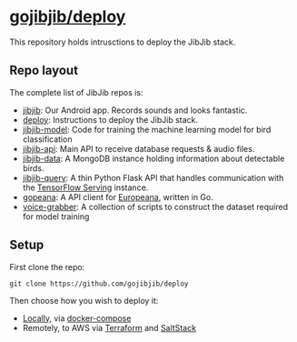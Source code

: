 # [gojibjib/deploy](https://github.com/gojibjib/deploy)

This repository holds intrusctions to deploy the JibJib stack.

## Repo layout
The complete list of JibJib repos is:

- [jibjib](https://github.com/gojibjib/jibjib): Our Android app. Records sounds and looks fantastic.
- [deploy](https://github.com/gojibjib/deploy): Instructions to deploy the JibJib stack.
- [jibjib-model](https://github.com/gojibjib/jibjib-model): Code for training the machine learning model for bird classification
- [jibjib-api](https://github.com/gojibjib/jibjib-api): Main API to receive database requests & audio files.
- [jibjib-data](https://github.com/gojibjib/jibjib-data): A MongoDB instance holding information about detectable birds.
- [jibjib-query](https://github.com/gojibjib/jibjib-query): A thin Python Flask API that handles communication with the [TensorFlow Serving](https://www.tensorflow.org/serving/) instance.
- [gopeana](https://github.com/gojibjib/gopeana): A API client for [Europeana](https://europeana.eu), written in Go.
- [voice-grabber](https://github.com/gojibjib/voice-grabber): A collection of scripts to construct the dataset required for model training

## Setup

First clone the repo:

```
git clone https://github.com/gojibjib/deploy
```

Then choose how you wish to deploy it:

- [Locally](https://github.com/gojibjib/deploy/tree/master/local), via [docker-compose](https://docs.docker.com/compose/)
- Remotely, to AWS via [Terraform](https://www.terraform.io/) and [SaltStack](https://saltstack.com/)